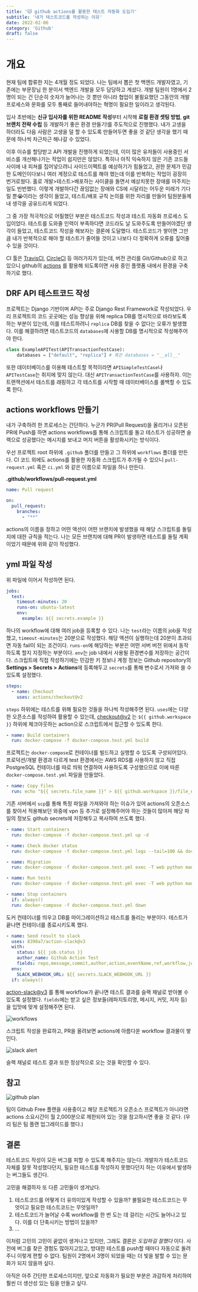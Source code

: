 ```yaml
---
title: '🐱 github actions를 활용한 테스트 자동화 도입기'
subtitle: '내가 테스트코드를 작성하는 이유'
date: 2022-02-06
category: 'Github'
draft: false
---
```


# 개요

현재 팀에 합류한 지는 4개월 정도 되었다. 나는 팀에서 뽑은 첫 백엔드 개발자였고, 기존에는 부문장님 한 분이서 백엔드 개발을 모두 담당하고 계셨다.
개발 팀원이 1명에서 2명이 되는 건 단순히 숫자가 늘어나는 것 뿐만 아니라 협업이 불필요했던 그동안의 개발 프로세스와 문화를 모두 통째로 들어내야하는 혁명이 필요한 일이라고 생각된다.

입사 초반에는 **신규 입사자를 위한 README 작성**부터 시작해 **로컬 환경 셋팅 방법**, **git 브랜치 전략 수립** 등 개발하기 좋은 환경 만들기!를 주도적으로 진행했다.
내가 고생을 하더라도 다음 사람은 고생을 덜 할 수 있도록 만들어두면 좋을 것 같단 생각을 했기 때문에 하나씩 차근차근 해나갈 수 있었다.

이후 이슈를 할당받고 API 개발을 진행하게 되었는데, 이미 많은 유저들이 사용중인 서비스를 개선해나가는 작업이 쉽지만은 않았다.
특히나 아직 익숙하지 않은 기존 코드들 사이에 내 피쳐를 집어넣으려니 사이드이펙트를 예상하기가 힘들었고, 권한 문제가 민감한 도메인이다보니 여러 계정으로 테스트를 해야 했는데 이를 반복하는 작업이 굉장히 번거로웠다.
홀로 개발>테스트>배포하는 사이클을 돌면서 예상치못한 장애를 마주치는 일도 빈번했다.
이렇게 개발하다간 끊임없는 장애와 CS에 시달리는 어두운 미래가 기다릴 뿐😭이라는 생각이 들었고, 테스트/배포 규칙 논의를 위한 자리를 만들어 팀원분들께 내 생각을 공유드리게 되었다.

그 중 가장 적극적으로 어필했던 부분은 테스트코드 작성과 테스트 자동화 프로세스 도입이었다.
테스트를 도와줄 인력이 부족하다면 코드라도 날 도와주도록 만들어야겠단 생각이 들었고, 테스트코드 작성을 해보자는 결론에 도달했다.
테스트코드가 쌓이면 그만큼 내가 반복적으로 해야 할 테스트가 줄어들 것이고 나보다 더 정확하게 오류를 짚어줄 수 있을 것이다.

CI 툴은 [TravisCI](https://travis-ci.org/), [CircleCI](https://circleci.com/) 등 여러가지가 있는데, 버전 관리를 Git/Github으로 하고 있으니 github의 [actions](https://github.com/features/actions) 를 활용해 되도록이면 사용 중인 플랫폼 내에서 환경을 구축하기로 했다.

## DRF API 테스트코드 작성

프로젝트는 Django 기반이며 API는 주로 Django Rest Framework로 작성되었다.
우리 프로젝트의 코드 곳곳에는 성능 향상을 위해 replica DB를 명시적으로 바라보도록 하는 부분이 있는데, 이를 테스트하려니 `replica` DB를 찾을 수 없다는 오류가 발생했다.
이를 해결하려면 테스트코드의 `databases`에 사용할 DB를 명시적으로 작성해주어야 한다.

```python
class ExampleAPITest(APITransactionTestCase):
    databases = ["default", "replica"] # 혹은 databases = "__all__"
```

또한 데이터베이스를 이용해 테스트할 목적이라면 `APISimpleTestCase`나 `APITestCase`는 취지에 맞지 않는다.
대신 `APITransactionTestCase`를 사용하자.
이는 트랜잭션에서 테스트를 래핑하고 각 테스트를 시작할 때 데이터베이스를 롤백할 수 있도록 한다.

## actions workflows 만들기

내가 구축하려 한 프로세스는 간단하다.
누군가 PR(Pull Request)을 올리거나 오픈된 PR에 Push를 하면 actions workflows를 통해 스크립트를 돌고 테스트가 성공하면 슬랙으로 성공했다는 메시지를 보내고 머지 버튼을 활성화시키는 방식이다.

우선 프로젝트 root 하위에 `.github` 폴더를 만들고 그 하위에 `workflows` 폴더를 만든다.
CI 코드 외에도 actions를 활용한 자동화 스크립트가 추가될 수 있으니 `pull-request.yml` 혹은 `ci.yml` 와 같은 이름으로 파일을 하나 만든다.

**.github/workflows/pull-request.yml**

```yaml
name: Pull request

on:
  pull_request:
    branches:
      - "**"
```

actions의 이름을 정하고 어떤 액션이 어떤 브랜치에 발생했을 때 해당 스크립트를 돌릴 지에 대한 규칙을 적는다.
나는 모든 브랜치에 대해 PR이 발생하면 테스트를 돌릴 계획이었기 때문에 위와 같이 작성했다.

## yml 파일 작성

위 파일에 이어서 작성하면 된다.

```yaml
jobs:
  test:
    timeout-minutes: 20
    runs-on: ubuntu-latest
    env:
	  example: ${{ secrets.example }}
```

하나의 workflow에 대해 여러 job을 등록할 수 있다.
나는 `test`라는 이름의 job을 작성했고, `timeout-minutes`는 20분으로 작성했다.
해당 액션이 실행하는데 20분이 초과되면 자동 fail이 되는 조건이다.
`runs-on`에 해당하는 부분은 어떤 서버 버전 위에서 동작하도록 할지 지정하는 부분이다.
`env`는 job 내에서 사용될 환경변수를 저장하는 공간이다.
스크립트에 직접 작성하기에는 민감한 키 정보나 계정 정보는 Github repository의 **Settings > Secrets > Actions**에 등록해두고 `secrets`를 통해 변수로서 가져와 쓸 수 있도록 설정했다.

```yaml
steps:
  - name: Checkout
    uses: actions/checkout@v2
```

`steps` 하위에는 테스트를 위해 필요한 것들을 하나씩 작성해주면 된다.
`uses`에는 다양한 오픈소스를 작성하여 활용할 수 있는데, [checkout@v2](https://github.com/actions/checkout) 는 `${{ github.workspace }}` 하위에 체크아웃하는 action으로 스크립트에서 접근할 수 있도록 한다.

```yaml
- name: Build containers
  run: docker-compose -f docker-compose.test.yml build
```

프로젝트는 `docker-compose`로 컨테이너를 빌드하고 실행할 수 있도록 구성되어있다.
프로덕션/개발 환경과 다르게 test 환경에서는 AWS RDS를 사용하지 않고 직접 PostgreSQL 컨테이너를 따로 띄워 연결하여 사용하도록 구성했으므로 이에 따른 `docker-compose.test.yml` 파일을 만들었다.

```yaml
- name: Copy files
  run: echo "${{ secrets.file_name }}" > ${{ github.workspace }}/file_name.yml
```

기존 서버에서 `scp`를 통해 특정 파일을 가져와야 하는 이슈가 있어 actions의 오픈소스를 찾아서 적용해보던 와중에 vpn 등 추가로 설정해주어야 하는 것들이 많아져 해당 파일의 정보도 github secrets에 저장해두고 복사하여 쓰도록 했다.

```yaml
- name: Start containers
  run: docker-compose -f docker-compose.test.yml up -d

- name: Check docker status
  run: docker-compose -f docker-compose.test.yml logs --tail=100 && docker-compose ps

- name: Migration
  run: docker-compose -f docker-compose.test.yml exec -T web python manage.py migrate

- name: Run tests
  run: docker-compose -f docker-compose.test.yml exec -T web python manage.py test

- name: Stop containers
  if: always()
  run: docker-compose -f docker-compose.test.yml down
```

도커 컨테이너를 띄우고 DB를 마이그레이션하고 테스트를 돌리는 부분이다.
테스트가 끝나면 컨테이너를 종료시키도록 했다.

```yaml
- name: Send result to slack
  uses: 8398a7/action-slack@v3
  with:
    status: ${{ job.status }}
    author_name: Github Action Test
    fields: repo,message,commit,author,action,eventName,ref,workflow,job,took
  env:
    SLACK_WEBHOOK_URL: ${{ secrets.SLACK_WEBHOOK_URL }}
  if: always()
```

[action-slack@v3](https://github.com/marketplace/actions/action-slack) 를 통해 workflow가 끝나면 테스트 결과를 슬랙 채널로 받아볼 수 있도록 설정했다.
`fields`에는 받고 싶은 정보들(레파지토리명, 메시지, 커밋, 저자 등)을 입맛에 맞게 설정해주면 된다.

![workflows](images/2022/01.png)

스크립트 작성을 완료하고, PR을 올려보면 actions에 아름다운 workflow 결과물이 쌓인다.

![slack alert](images/2022/02.png)

슬랙 채널로 테스트 결과 또한 정상적으로 오는 것을 확인할 수 있다.

## 참고

![github plan](images/2022/03.png)

팀이 Github Free 플랜을 사용중이고 해당 프로젝트가 오픈소스 프로젝트가 아니라면 actions 소요시간이 월 2,000분으로 제한되어 있는 것을 참고하시면 좋을 것 같다. (우리 팀은 팀 플랜 업그레이드를 했다.)

## 결론

테스트코드 작성이 모든 버그를 피할 수 있도록 해주지는 않는다.
개발자가 테스트코드 자체를 잘못 작성했다던지, 필요한 테스트를 작성하지 못했다던지 하는 이유에서 발생하는 버그들도 생긴다.

고민을 해결하자 또 다른 고민들이 생겨났다.

1. 테스트코드를 어떻게 더 유의미있게 작성할 수 있을까? 불필요한 테스트코드는 무엇이고 필요한 테스트코드는 무엇일까?
2. 테스트코드가 늘어날 수록 workflow를 한 번 도는 데 걸리는 시간도 늘어나고 있다. 이를 더 단축시키는 방법이 있을까?
3. ...

이처럼 고민의 고민이 끝없이 생겨나고 있지만, 그래도 결론은 *도입하길 잘했다* 이다.
사전에 버그를 찾은 경험도 많아지고있고, 방대한 테스트를 push할 때마다 자동으로 돌려주니 이렇게 편할 수 없다.
팀원이 2명에서 3명이 되었을 때는 더 빛을 발할 수 있는 문화가 되지 않을까 싶다.

아직은 아주 간단한 프로세스이지만, 앞으로 자동화가 필요한 부분은 과감하게 처리하여 훨씬 더 생산성 있는 팀을 만들고 싶다.

